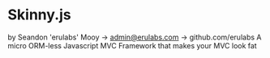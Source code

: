 Skinny.js
=======
by Seandon 'erulabs' Mooy -> admin@erulabs.com -> github.com/erulabs
A micro ORM-less Javascript MVC Framework that makes your MVC look fat
